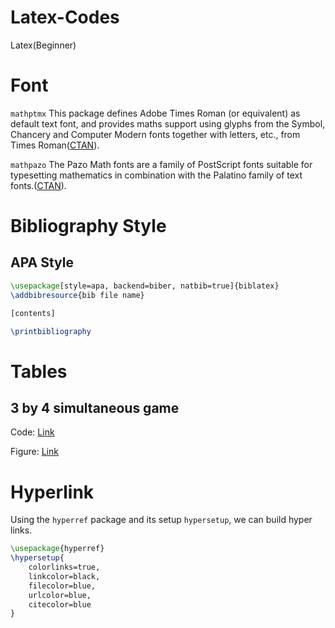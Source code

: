 # Latex-Codes
Latex(Beginner)

# Font #

`mathptmx` This package defines Adobe Times Roman (or equivalent) as default text font, and provides maths support using glyphs from the Symbol, Chancery and Computer Modern fonts together with letters, etc., from Times Roman([CTAN](https://ctan.org/pkg/mathptmx?lang=en)).

`mathpazo` The Pazo Math fonts are a family of PostScript fonts suitable for typesetting mathematics in combination with the Palatino family of text fonts.([CTAN](https://ctan.org/pkg/mathpazo?lang=en)).

# Bibliography Style #

## APA Style
```Latex
\usepackage[style=apa, backend=biber, natbib=true]{biblatex}
\addbibresource{bib file name}

[contents]

\printbibliography
```

# Tables #

## 3 by 4 simultaneous game

Code: [Link](./Simultaneous_Game_Tables.tex)

Figure: [Link](./3by4gametable.png)


# Hyperlink #

Using the `hyperref` package and its setup `hypersetup`, we can build hyper links.

```Latex
\usepackage{hyperref}
\hypersetup{
	colorlinks=true,
	linkcolor=black,
	filecolor=blue,      
	urlcolor=blue,
	citecolor=blue
}
```
